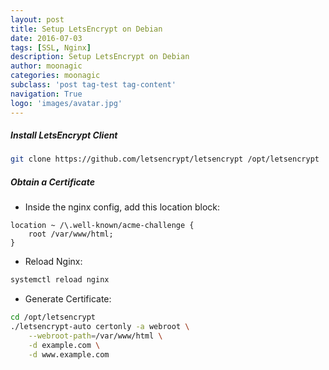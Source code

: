 ```yaml
---
layout: post
title: Setup LetsEncrypt on Debian
date: 2016-07-03
tags: [SSL, Nginx]
description: Setup LetsEncrypt on Debian
author: moonagic
categories: moonagic
subclass: 'post tag-test tag-content'
navigation: True
logo: 'images/avatar.jpg'
---
```


##### Install LetsEncrypt Client
```bash
git clone https://github.com/letsencrypt/letsencrypt /opt/letsencrypt
```
##### Obtain a Certificate
* Inside the nginx config, add this location block:

```nginx
location ~ /\.well-known/acme-challenge {
    root /var/www/html;
}
```
* Reload Nginx:

```bash
systemctl reload nginx
```
* Generate Certificate:

```bash
cd /opt/letsencrypt
./letsencrypt-auto certonly -a webroot \
    --webroot-path=/var/www/html \
    -d example.com \
    -d www.example.com
```